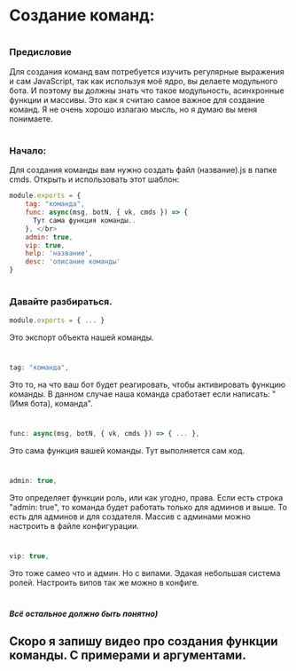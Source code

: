 # Создание команд:
#
### Предисловие
  Для создания команд вам потребуется изучить регулярные выражения и сам JavaScript, так как используя моё ядро, вы делаете модульного бота. И поэтому вы должны знать что такое модульность, асинхронные функции и массивы. Это как я считаю самое важное для создание команд.
  Я не очень хорошо излагаю мысль, но я думаю вы меня понимаете.
#
### Начало:
Для создания команды вам нужно создать файл (название).js в папке cmds.
Открыть и использовать этот шаблон:

```js
module.exports = {
    tag: "команда",
    func: async(msg, botN, { vk, cmds }) => {
      Тут сама функция команды..
    }, </br>
    admin: true,
    vip: true,
    help: 'название',
    desc: 'описание команды'
}
```
#
### Давайте разбираться.

```js
module.exports = { ... }
```

Это экспорт объекта нашей команды.
#
```js
tag: "команда",
```

Это то, на что ваш бот будет реагировать, чтобы активировать функцию команды. В данном случае наша команда сработает если написать: "(Имя бота), команда".
#
```js
func: async(msg, botN, { vk, cmds }) => { ... },
```

Это сама функция вашей команды. Тут выполняется сам код.
#
```js
admin: true,
```

Это определяет функции роль, или как угодно, права. Если есть строка "admin: true", то команда будет работать только для админов и выше. То есть для админов и для создателя. Массив с админами можно настроить в файле конфигурации.
#
```js
vip: true,
```

Это тоже самео что и админ. Но с випами. Эдакая небольшая система ролей. Настроить випов так же можно в конфиге.
#
##### Всё остальное должно быть понятно)

## Скоро я запишу видео про создания функции команды. С примерами и аргументами.
